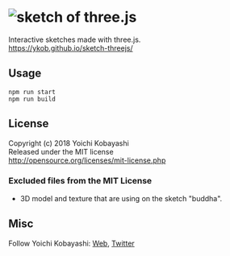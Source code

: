 # ![sketch of three.js](http://ykob.github.io/sketch-threejs/img/common/ogp_common.jpg)

Interactive sketches made with three.js.  
https://ykob.github.io/sketch-threejs/

## Usage

    npm run start
    npm run build

## License

Copyright (c) 2018 Yoichi Kobayashi  
Released under the MIT license  
http://opensource.org/licenses/mit-license.php

### Excluded files from the MIT License

- 3D model and texture that are using on the sketch "buddha".

## Misc

Follow Yoichi Kobayashi: [Web](http://www.tplh.net/), [Twitter](https://twitter.com/ykob0123)
